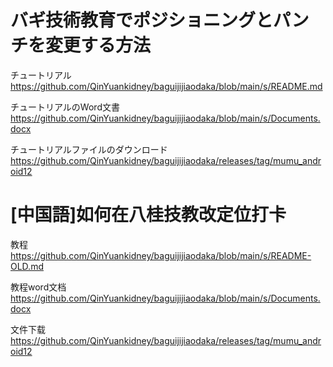# バギ技術教育でポジショニングとパンチを変更する方法

チュートリアル
https://github.com/QinYuankidney/baguijijiaodaka/blob/main/s/README.md

チュートリアルのWord文書
https://github.com/QinYuankidney/baguijijiaodaka/blob/main/s/Documents.docx

チュートリアルファイルのダウンロード
https://github.com/QinYuankidney/baguijijiaodaka/releases/tag/mumu_android12

# [中国語]如何在八桂技教改定位打卡

教程
https://github.com/QinYuankidney/baguijijiaodaka/blob/main/s/README-OLD.md

教程word文档
https://github.com/QinYuankidney/baguijijiaodaka/blob/main/s/Documents.docx

文件下载
https://github.com/QinYuankidney/baguijijiaodaka/releases/tag/mumu_android12
